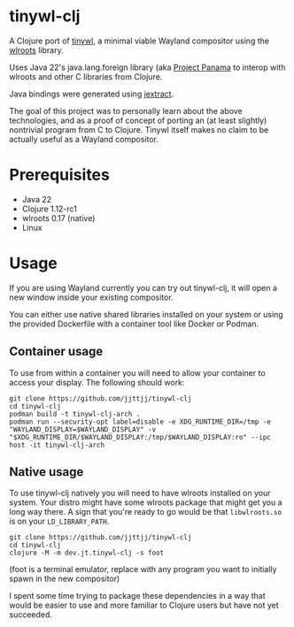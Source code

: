# tinywl-clj

A Clojure port of [tinywl](https://gitlab.freedesktop.org/wlroots/wlroots/-/tree/master/tinywl), a minimal viable Wayland compositor using the [wlroots](https://gitlab.freedesktop.org/wlroots/wlroots/) library.

Uses Java 22's java.lang.foreign library (aka [Project Panama](https://openjdk.org/projects/panama/) to interop with wlroots and other C libraries from Clojure.

Java bindings were generated using [jextract](https://github.com/openjdk/jextract).

The goal of this project was to personally learn about the above technologies, and as a proof of concept of porting an (at least slightly) nontrivial program from C to Clojure. Tinywl itself makes no claim to be actually useful as a Wayland compositor.

# Prerequisites

- Java 22
- Clojure 1.12-rc1
- wlroots 0.17 (native)
- Linux

# Usage

If you are using Wayland currently you can try out tinywl-clj, it will open a new window inside your existing compositor.

You can either use native shared libraries installed on your system or using the provided Dockerfile with a container tool like Docker or Podman.

## Container usage

To use from within a container you will need to allow your container to access your display. The following should work:

```shell
git clone https://github.com/jjttjj/tinywl-clj
cd tinywl-clj
podman build -t tinywl-clj-arch .
podman run --security-opt label=disable -e XDG_RUNTIME_DIR=/tmp -e "WAYLAND_DISPLAY=$WAYLAND_DISPLAY" -v "$XDG_RUNTIME_DIR/$WAYLAND_DISPLAY:/tmp/$WAYLAND_DISPLAY:ro" --ipc host -it tinywl-clj-arch

```


## Native usage

To use tinywl-clj natively you will need to have wlroots installed on your system. Your distro might have some wlroots package that might get you a long way there. A sign that you're ready to go would be that `libwlroots.so` is on your `LD_LIBRARY_PATH`.

```shell
git clone https://github.com/jjttjj/tinywl-clj
cd tinywl-clj
clojure -M -m dev.jt.tinywl-clj -s foot
```
(foot is a terminal emulator, replace with any program you want to initially spawn in the new compositor)

I spent some time trying to package these dependencies in a way that would be easier to use and more familiar to Clojure users but have not yet succeeded.
